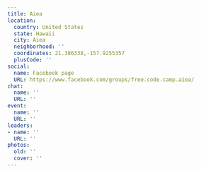 ```yaml
---
title: Aiea
location:
  country: United States
  state: Hawaii
  city: Aiea
  neighborhood: ''
  coordinates: 21.386338,-157.9255357
  plusCode: ''
social:
  name: Facebook page
  URL: https://www.facebook.com/groups/free.code.camp.aiea/
chat:
  name: ''
  URL: ''
event:
  name: ''
  URL: ''
leaders:
- name: ''
  URL: ''
photos:
  old: ''
  cover: ''
---
```

